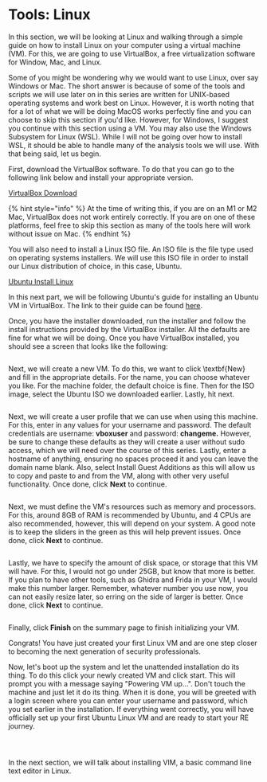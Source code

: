 # Tools: Linux

In this section, we will be looking at Linux and walking through a simple guide on how to install Linux on your computer using a virtual machine (VM). For this, we are going to use VirtualBox, a free virtualization software for Window, Mac, and Linux.

Some of you might be wondering why we would want to use Linux, over say Windows or Mac. The short answer is because of some of the tools and scripts we will use later on in this series are written for UNIX-based operating systems and work best on Linux. However, it is worth noting that for a lot of what we will be doing MacOS works perfectly fine and you can choose to skip this section if you'd like. However, for Windows, I suggest you continue with this section using a VM. You may also use the Windows Subsystem for Linux (WSL). While I will not be going over how to install WSL, it should be able to handle many of the analysis tools we will use. With that being said, let us begin.

First, download the VirtualBox software. To do that you can go to the following link below and install your appropriate version.

&#x20;[VirtualBox Download](https://www.virtualbox.org/wiki/Downloads)

{% hint style="info" %}
At the time of writing this, if you are on an M1 or M2 Mac, VirtualBox does not work entirely correctly. If you are on one of these platforms, feel free to skip this section as many of the tools here will work without issue on Mac.
{% endhint %}

You will also need to install a Linux ISO file. An ISO file is the file type used on operating systems installers. We will use this ISO file in order to install our Linux distribution of choice, in this case, Ubuntu.

[Ubuntu Install Linux](https://ubuntu.com/download/desktop)

In this next part, we will be following Ubuntu's guide for installing an Ubuntu VM in VirtualBox. The link to their guide can be found [here](https://ubuntu.com/tutorials/how-to-run-ubuntu-desktop-on-a-virtual-machine-using-virtualbox#1-overview).

Once, you have the installer downloaded, run the installer and follow the install instructions provided by the VirtualBox installer. All the defaults are fine for what we will be doing. Once you have VirtualBox installed, you should see a screen that looks like the following:

<figure><img src="https://lh5.googleusercontent.com/9qjVTUIYb156EpeJ_ttAPgg_lZgpmR_6CD8G25O7G0PAp1-uxI4LMhR2bEiQxSVEszjnZVqzGby3ycr6Btv1esQIs7JIItyOE1Do09hAG8HbErivtu1UCgiPm_USC8bUfPxM3e1zWTyewkFAVbkLPPR2Y1n24aOQB21yjqUdYItkneNeMQ-pnY-utcjZFQ" alt=""><figcaption></figcaption></figure>

Next, we will create a new VM. To do this, we want to click \textbf{New} and fill in the appropriate details. For the name, you can choose whatever you like. For the machine folder, the default choice is fine. Then for the ISO image, select the Ubuntu ISO we downloaded earlier. Lastly, hit next.

<figure><img src="https://lh4.googleusercontent.com/QzuEtSrV0NEZyNkXQAraETw1wpM0lpCCmm0OZYKe347N4gsGIMSVaDLByWWw6rb7_2IjxgR3r_Ydodj1vYwdgWT9VvWG0eS5FAteZWupWFmNIJsXABJ_09BqYRuTop1wFPWm1OaH0c0c9cysl55o8V4qEDwXSbAPsrrBqMsy5herGsFskCq4T5lQxvi8UA" alt=""><figcaption></figcaption></figure>

Next, we will create a user profile that we can use when using this machine. For this, enter in any values for your username and password. The default credentials are username: **vboxuser** and password: **changeme.** However, be sure to change these defaults as they will create a user without sudo access, which we will need over the course of this series. Lastly, enter a hostname of anything, ensuring no spaces proceed it and you can leave the domain name blank. Also, select Install Guest Additions as this will allow us to copy and paste to and from the VM, along with other very useful functionality. Once done, click **Next** to continue.

<figure><img src="https://lh5.googleusercontent.com/Tv2j7d4NIjTG60q7F1CSAMV2tiAECqO0Nho28u9CZuWlPVzh0JeaZKvFFLfJV-FHnQR77yfn6dAIUmeyUy8Y2dQJZ32qu5DrDwLFeO_H6SajvW0Es-WgwMFDgsDohZbJC7yTEIeZKbwkPY9Xby7VaSeXeMJfJM2p5C4t_lPg116HA79eNifCZkZXrIs_UQ" alt=""><figcaption></figcaption></figure>

Next, we must define the VM's resources such as memory and processors. For this, around 8GB of RAM is recommended by Ubuntu, and 4 CPUs are also recommended, however, this will depend on your system. A good note is to keep the sliders in the green as this will help prevent issues. Once done, click **Next** to continue.

<figure><img src="https://lh4.googleusercontent.com/wSFUfjtt2e_Vjxqx7Ohx6-cUSs6uZGIl8dH3kM3F__e_SCFSImh72YwQ2j4u64tvjZTXM2oNtynizQNXkudnrJKa0i0VwSVEqIzPlDcrB5xBI-RyNLTw8Xo3pZ3BhmMH4c9o8onYS0aTHp9bJA2epthLT3JOMCp1iNtT-YU0q_zDM1TQyo5y8x4cF43GIg" alt=""><figcaption></figcaption></figure>

Lastly, we have to specify the amount of disk space, or storage that this VM will have. For this, I would not go under 25GB, but know that more is better. If you plan to have other tools, such as Ghidra and Frida in your VM, I would make this number larger. Remember, whatever number you use now, you can not easily resize later, so erring on the side of larger is better. Once done, click **Next** to continue.

<figure><img src="https://lh4.googleusercontent.com/v2xn45QF8XUjfep2ZaELCMP4CVgvRup8pUu7M8VRF9N27xyym8ZbExPrk74x6TRrLr3NBLmP0k5t62cWoktrp8qHHkEvTAxa9izQG5rFcyIvBUDp1Dd8JHdCuGfAx8aEy9g8X7UwI9TXtEZhjpCY3XzouObZoa2WItEO_UP1jOVe2851jrbb0yblCRzgWQ" alt=""><figcaption></figcaption></figure>

Finally, click **Finish** on the summary page to finish initializing your VM.

Congrats! You have just created your first Linux VM and are one step closer to becoming the next generation of security professionals.

Now, let's boot up the system and let the unattended installation do its thing. To do this click your newly created VM and click start. This will prompt you with a message saying "Powering VM up...". Don't touch the machine and just let it do its thing. When it is done, you will be greeted with a login screen where you can enter your username and password, which you set earlier in the installation. If everything went correctly, you will have officially set up your first Ubuntu Linux VM and are ready to start your RE journey.

<figure><img src="https://lh5.googleusercontent.com/yMQCsjA_n3ldbxGQ10zvqehVr3t-gt6Do9Wb42LH6C--9s1-YLYNLqZEUETaBeGYmNDDIEBpFal34Pot87CmkRp-I-JKg8Cv3A5KNpK-c7D-FOoHS0LHvih3mqMzudDZLk-gHa9qGPlx_8y0zPJFTNasgTKvU328wpsCkNiaVKJLUFoPmIMM263RpYhCUQ" alt=""><figcaption></figcaption></figure>

<figure><img src="https://lh4.googleusercontent.com/8Bv7SVl_70yAr-eWtIJAlZ7Z5ca4bIou3VLccqtzr0MSP8b6bT1__nexfSFxY6QFVNb2QUpUnS-yo7orX_L3WbKUNDfvtnLjbyWwNTfXwD-wGkF6mlavfn7MvQDEgXEcGeW6vjs-ovzdjy2hqVj6bprpMgkwyxkzNvcMoapOvD2H7o7ykdl-Y42eJgUE-Q" alt=""><figcaption></figcaption></figure>

<figure><img src="https://lh5.googleusercontent.com/nA19wYmycgKl-Yppd_22k1_FJ2lWnpcmsxW7o9ct_VhhHnl1Zx4n9BpFryBzTyVdYbghPuLK2whcsSVGI_sF12lrBrJyyZrbqXuDfOrxWW7HwgCYG8IjrrVDgolfJIfANT5WACQUnaidOdbUMf7IQVGPNaBizaEE8wadq4P3rt45rYQnffUq0pb6icHgaA" alt=""><figcaption></figcaption></figure>

In the next section, we will talk about installing VIM, a basic command line text editor in Linux.
